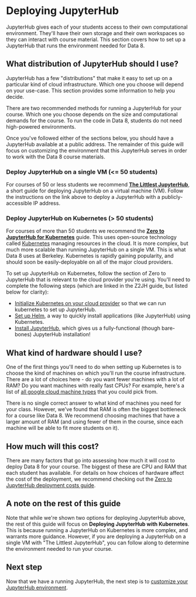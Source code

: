 # Deploying JupyterHub

JupyterHub gives each of your students access to their own
computational environment. They'll have their own storage and their
own workspaces so they can interact with course material. This section
covers how to set up a JupyterHub that runs the environment needed for
Data 8.

## What distribution of JupyterHub should I use?

JupyterHub has a few "distributions" that make it easy to set up on a particular
kind of cloud infrastructure. Which one you choose will depend on your use-case.
This section provides some information to help you decide.

There are two recommended methods for running a JupyterHub for your course.
Which one you choose depends on the size and computational demands for the course.
To run the code in Data 8, students do not need high-powered environments.

Once you've followed either of the sections below, you should have a JupyterHub available at a
public address. The remainder of this guide will focus on customizing the
environment that this JupyterHub serves in order to work with the Data 8
course materials.

### Deploy JupyterHub on a single VM (<= 50 students)

For courses of 50 or less students we recommend
[**The Littlest JupyterHub**](https://the-littlest-jupyterhub.readthedocs.io/en/latest/),
a short guide for deploying JupyterHub on a virtual machine (VM).
Follow the instructions on the link above to deploy a JupyterHub with a publicly-accessible
IP address.

### Deploy JupyterHub on Kubernetes (> 50 students)

For courses of more than 50 students we recommend the
[**Zero to JupyterHub for Kubernetes**](https://zero-to-jupyterhub.readthedocs.io/en/latest/) guide.
This uses open-source technology called [Kubernetes](https://kubernetes.io/)
managing resources in the cloud. It is more complex, but much more scalable than
running JupyterHub on a single VM. This is what Data 8 uses at Berkeley.
Kubernetes is rapidly gaining popularity, and should soon be easily-deployable
on all of the major cloud providers.

To set up JupyterHub on Kubernetes, follow the section of
Zero to JupyterHub that is relevant to the cloud
provider you're using. You'll need to complete the following steps (which are linked
in the Z2JH guide, but listed below for clarity):

* [Initialize Kubernetes on your cloud provider](https://zero-to-jupyterhub.readthedocs.io/en/latest/create-k8s-cluster.html)
  so that we can run kubernetes to set up JupyterHub.
* [Set up Helm](https://zero-to-jupyterhub.readthedocs.io/en/latest/setup-helm.html), a way to quickly install applications (like JupyterHub) using Kubernetes.
* [Install JupyterHub](https://zero-to-jupyterhub.readthedocs.io/en/latest/setup-jupyterhub.html),
  which gives us a fully-functional (though bare-bones) JupyterHub installation!


## What kind of hardware should I use?

One of the first things you'll need to do when setting up Kubernetes is to choose the kind
of machines on which you'll run the course infrastructure. There are a lot of choices here -
do you want fewer machines with a lot of RAM? Do you want machines with really fast CPUs? For
example, here's a list of [all google cloud machine types](https://cloud.google.com/compute/docs/machine-types)
that you could pick from.

There is no single correct answer to what kind of machines you need for your class. However,
we've found that RAM is often the biggest bottleneck for a course like Data 8. We recommend
choosing machines that have a larger amount of RAM (and using fewer of them in the course, since
each machine will be able to fit more students on it).


## How much will this cost?

There are many factors that go into assessing how much it will cost to deploy
Data 8 for your course. The biggest of these are CPU and RAM that each student
has available.  For details on how choices of hardware affect the cost of the
deployment, we recommend checking out the [Zero to JupyterHub deployment costs guide](https://zero-to-jupyterhub.readthedocs.io/en/latest/cost.html).


## A note on the rest of this guide

Note that while we're shown two options for deploying JupyterHub above,
the rest of this guide will focus on **Deploying JupyterHub with Kubernetes**.
This is because running a JupyterHub on Kubernetes is more complex,
and warrants more guidance. However, if you are deploying a JupyterHub on a single VM
with "The Littlest JupyterHub", you can follow along to determine the environment
needed to run your course.

## Next step
Now that we have a running JupyterHub, the next step is
to [customize your JupyterHub environment](customize_hub_environment).
